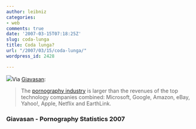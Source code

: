 ```yaml
---
author: leibniz
categories:
- web
comments: true
date: '2007-03-15T07:18:25Z'
slug: coda-lunga
title: Coda lunga?
url: "/2007/03/15/coda-lunga/"
wordpress_id: 2428

---
```

[![](http://www.dpmhi.com/elements/stored/product_group_imgs/1421.jpg)](http://www.dpmhi.com/productdisplay.php?item=1042)Via [Giavasan](http://giavasan.diludovico.it/archivio/2007/03/15/pornography-statistics-2007/):


> The [pornography industry](http://internet-filter-review.toptenreviews.com/internet-pornography-statistics.html) is larger than the revenues of the top technology companies combined: Microsoft, Google, Amazon, eBay, Yahoo!, Apple, Netflix and EarthLink.




### Giavasan - Pornography Statistics 2007
